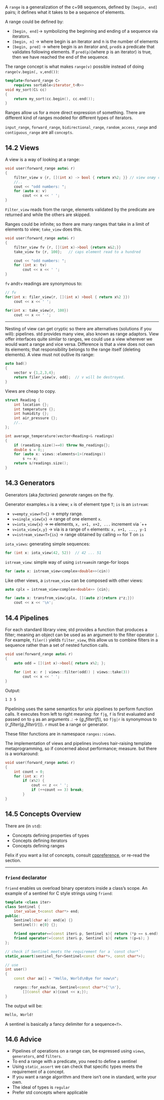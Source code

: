  A `range` is a generalization of the c+98 sequences, defined by `[begin, end]` pairs; it defines what it takes to be a sequence of elements.

A range could be defined by:
* `[begin, end]`→ symbolizing the beginning and ending of a sequence via iterators.
* `[begin, n]` → where begin is an iterator and n is the number of elements
* `[begin, pred]` → where begin is an iterator and, `pred`is a predicate that validates following elements. If `pred(p)`(where p is an iterator) is true, then we have reached the end of the sequence.

The range concept is what makes `range(v)` possible instead of doing `range(v.begin(, v,end())`:

```c++
template<forward_range C>
	requires sortable<iterator_t<R>>
void my_sort(C& cc)
{
	return my_sort(cc.begin(), cc.end());
}
```
Ranges allow us for a more direct expression of something. There are different kind of ranges modeled for different types of iterators.

`input_range`, `forward_range`, `bidirectional_range`, `random_access_range` and `contiguous_range` are all `concepts`.

## 14.2 Views
A view is a way of looking at a range:
```c++
void user(forward_range auto& r) 
{
	filter_view v {r, [](int x) -> bool { return x%2; }} // view onæy odds
	//..
	cout << "odd numbers: ";
	for (auto x: v)
		cout << x << ' ';
}
```
`Filter_view` reads from the range, elements validated by the predicate are returned and while the others are skipped.

Ranges could be infinite; so there are many ranges that take in a limit of elements to view; `take_view` does this.
```c++
void user(forward_range auto& r)
{
	filter_view fv {r, [](int x)->bool {return x&2;}}
	take_view tv {r, 100};   // caps element read to a hundred

	cout << "odd numbers: ";
	for (int x: tv)
		cout << x << ' ';
}
```
`fv` and`tv` readings are synonymous to:
```c++
// fv
for(int x: filer_view{r, [](int x) >bool { return x%2 }})
	cout << x << ' ';

for(int x: take_view{r, 100})
	cout << x << ' ';
```
______
Nesting of view can get cryptic so there are alternatives (solutions if you will): pipelines. std provides many view, also known as range adaptors. View offer interfaces quite similar to ranges, we could use a view wherever we would want a range and vice versa. Difference is that a view does not own its elements; that responsibility belongs to the range itself (deleting elements). A view must not outlive its range:
```c++
auto bad()
{
	vector v {1,2,3,4};
	return filer_view{v, odd};  // v will be destroyed.
}
```
Views are cheap to copy.

```c++
struct Reading {
	int location {};
	int temperature {};
	int humidity {};
	int air_pressure {};
	//..
};

int average_temperature(vector<Reading>& readings)
{
	if (raeading.size()==0) throw No_readings{};
	double s = 0;;
	for (auto x: views::elements<1>(readings))
		s += x;
	return s/readings.size();
}
```
## 14.3 Generators
Generators (aka *factories*) *generate* ranges on the fly. 

Generator examples.`v` is a view; `x` is of element type `T`; `is` is an `istream`:
* `v=empty_view<T>{}`         → empty range.
* `v=single_view{x}`           → range of one element `x`.
* `v=iota_view{x}`               → ∞ elements, `x, x+1, x+2, ...` increment via `++
* `v=iota_view{x,y}`           → via is a range of `n` elements: `x, x+1, ..., y-1`
* `v=istream_view<T>{is}`  → range obtained by calling `>>` for T on `is`

`iota_views`: generating simple sequences:
```c++
for (int x: iota_view(42, 52))  // 42 ... 51
```
`istream_view`: simple way of using `istreams`in range-for loops
```c++
for (auto x: istream_view<complex<double>>(cin))
```
Like other views, a `istream_view` can be composed with other views:
```c++
auto cplx = istream_view<complex<double>> {cin};

for (auto x: transfrom_view{cplx, [](auto z){return z*z;}})
	cout << x << '\n';
```

## 14.4 Pipelines

For each standard library view, std provides a function that produces a filter; meaning an object can be used as an argument to the filter operator `|`. For example, `filer()` yields `filter_view`, this allow us to combine filters in a sequence rather than a set of nested function calls.

```c++
void use(forward_range auto& r)
{
	auto odd = [](int x)->bool{ return x%2; };
	
	for (int x: r | views::filter(odd)) | views::take(3))
		cout << x << ' ';
}
```
Output:
```bash
1 3 5
```
Pipelining uses the same semantics for unix pipelines to perform function calls. It executes from left to right meaning: for `f|g`, `f` is first evaluated and passed on to `g` as an arguments .: → $(g\_filter(f))$, so `f|g|r` is synonymous to $(r\_filter(g\_filter(r)))$. `r` must be a range or generator.

These filter functions are in namespace `ranges::views`.

The implementation of views and pipelines involves hair-raising template metaprogramming, so if concerned about performance; measure. but there is a workaround:
```c++
void user(forward_range auto& r)
{
	int count = 0;
	for (int x: r)
		if (x%2) {
			cout << z << ' ';
			if (++count == 3) break;
		}
}
```

## 14.5 Concepts Overview
There are (in `std`):
* Concepts defining properties of types
* Concepts defining iterators
* Concepts defining ranges

Felix if you want a list of concepts, consult [cppreference](https://cppreference.com), or re-read the section.
 ___________________
### `friend` declarator
`friend` enables us overload binary operators inside a class’s scope. An example of a sentinel for C style strings using `friend`:
```c++
template <class iter>
class Sentinel {
	iter_value_t<const char*> end;
public:
	Sentinel(char e): end{e} {}
	Sentinel(): e{0} {};

	friend operator==(const iter& p, Sentinel s){ return (*p == s.end); }
	friend operator!=(const iter& p, Sentinel s){ return !(p=s); }
};

// check if Sentinel meets the requirement for a `const char*`
static_assert(sentinel_for<Sentinel<const char*>, const char*>);

// use
int user()
{
	const char aa[] = "Hello, World\nBye for now\n";

	ranges::for_each(aa, Sentinel<const char*>{'\n'},
		[](const char x){cout << x;});
}
```
The output will be:
```bash
Hello, World!
```

A sentinel is basically a fancy delimiter for a sequence`<T>`.

## 14.6 Advice
* Pipelines of operations on a range can, be expressed using `views`, `generators`, and `filters`.
* To end a range with a predicate, you need to define a sentinel
* Using `static_assert` we can check that specific types meets the requirement of a concept.
* If you want a range algorithm and there isn’t one in standard, write your own.
* The ideal of types is `regular`
* Prefer std concepts where applicable